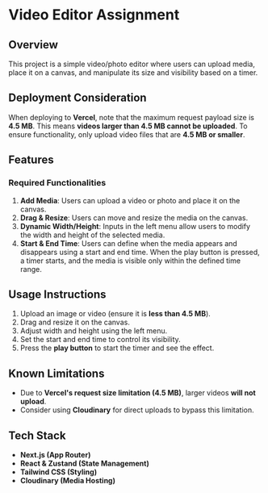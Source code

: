 # Video Editor Assignment

## Overview
This project is a simple video/photo editor where users can upload media, place it on a canvas, and manipulate its size and visibility based on a timer.

## Deployment Consideration
When deploying to **Vercel**, note that the maximum request payload size is **4.5 MB**. This means **videos larger than 4.5 MB cannot be uploaded**. To ensure functionality, only upload video files that are **4.5 MB or smaller**.

## Features
### Required Functionalities
1. **Add Media**: Users can upload a video or photo and place it on the canvas.
2. **Drag & Resize**: Users can move and resize the media on the canvas.
3. **Dynamic Width/Height**: Inputs in the left menu allow users to modify the width and height of the selected media.
4. **Start & End Time**: Users can define when the media appears and disappears using a start and end time. When the play button is pressed, a timer starts, and the media is visible only within the defined time range.

## Usage Instructions
1. Upload an image or video (ensure it is **less than 4.5 MB**).
2. Drag and resize it on the canvas.
3. Adjust width and height using the left menu.
4. Set the start and end time to control its visibility.
5. Press the **play button** to start the timer and see the effect.

## Known Limitations
- Due to **Vercel's request size limitation (4.5 MB)**, larger videos **will not upload**.
- Consider using **Cloudinary** for direct uploads to bypass this limitation.

## Tech Stack
- **Next.js (App Router)**
- **React & Zustand (State Management)**
- **Tailwind CSS (Styling)**
- **Cloudinary (Media Hosting)**


